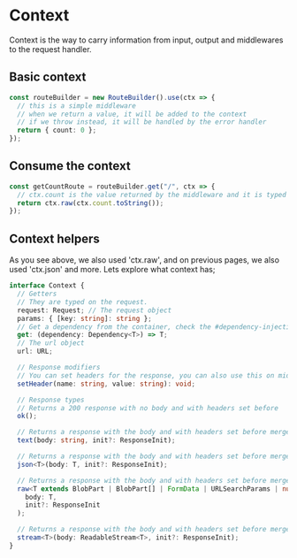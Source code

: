 # Context

Context is the way to carry information from input, output and middlewares to the request handler.

## Basic context

```ts
const routeBuilder = new RouteBuilder().use(ctx => {
  // this is a simple middleware
  // when we return a value, it will be added to the context
  // if we throw instead, it will be handled by the error handler
  return { count: 0 };
});
```

## Consume the context

```ts
const getCountRoute = routeBuilder.get("/", ctx => {
  // ctx.count is the value returned by the middleware and it is typed
  return ctx.raw(ctx.count.toString());
});
```

## Context helpers

As you see above, we also used 'ctx.raw', and on previous pages, we also used 'ctx.json' and more. Lets explore what context has;

```ts
interface Context {
  // Getters
  // They are typed on the request.
  request: Request; // The request object
  params: { [key: string]: string };
  // Get a dependency from the container, check the #dependency-injection page
  get: (dependency: Dependency<T>) => T;
  // The url object
  url: URL;

  // Response modifiers
  // You can set headers for the response, you can also use this on middleware
  setHeader(name: string, value: string): void;

  // Response types
  // Returns a 200 response with no body and with headers set before
  ok();

  // Returns a response with the body and with headers set before merged to init
  text(body: string, init?: ResponseInit);

  // Returns a response with the body and with headers set before merged to init
  json<T>(body: T, init?: ResponseInit);

  // Returns a response with the body and with headers set before merged to init
  raw<T extends BlobPart | BlobPart[] | FormData | URLSearchParams | null>(
    body: T,
    init?: ResponseInit
  );

  // Returns a response with the body and with headers set before merged to init
  stream<T>(body: ReadableStream<T>, init?: ResponseInit);
}
```
